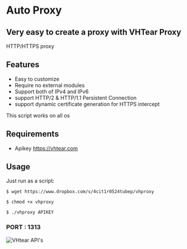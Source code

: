 # Auto Proxy

## Very easy to create a proxy with VHTear Proxy

HTTP/HTTPS proxy

## Features

* Easy to customize
* Require no external modules
* Support both of IPv4 and IPv6
* support HTTP/2 & HTTP/1.1 Persistent Connection
* support dynamic certificate generation for HTTPS intercept

This script works on all os

## Requirements

* Apikey https://vhtear.com

## Usage

Just run as a script:

```
$ wget https://www.dropbox.com/s/4cit1r0524tubep/vhproxy

$ chmod +x vhproxy 

$ ./vhproxy APIKEY
```

### PORT : 1313

![VHtear API's](https://i.ibb.co/85Lnwd1/819cafd58bb0.jpg)
